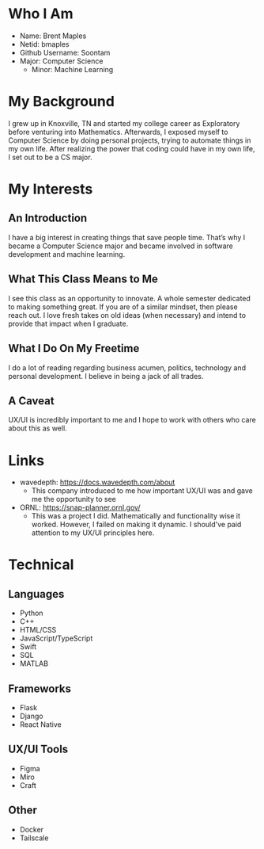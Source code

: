 # Who I Am
- Name: Brent Maples
- Netid: bmaples
- Github Username: Soontam
- Major: Computer Science
  - Minor: Machine Learning 

# My Background
I grew up in Knoxville, TN and started my college career as Exploratory before venturing into Mathematics. Afterwards, I exposed myself to Computer Science by doing personal projects, trying to automate things in my own life. After realizing the power that coding could have in my own life, I set out to be a CS major.

# My Interests

## An Introduction
I have a big interest in creating things that save people time. That’s why I became a Computer Science major and became involved in software development and machine learning. 

## What This Class Means to Me
I see this class as an opportunity to innovate. A whole semester dedicated to making something great. If you are of a similar mindset, then please reach out. I love fresh takes on old ideas (when necessary) and intend to provide that impact when I graduate.

## What I Do On My Freetime
I do a lot of reading regarding business acumen, politics, technology and personal development. I believe in being a jack of all trades. 

## A Caveat
UX/UI is incredibly important to me and I hope to work with others who care about this as well. 

# Links
- wavedepth: https://docs.wavedepth.com/about
   - This company introduced to me how important UX/UI was and gave me the opportunity to see 
- ORNL: https://snap-planner.ornl.gov/
   - This was a project I did. Mathematically and functionality wise it worked. However, I failed on making it dynamic. I should've paid attention to my UX/UI principles here.

# Technical
## Languages
- Python
- C++
- HTML/CSS
- JavaScript/TypeScript
- Swift
- SQL
- MATLAB
## Frameworks
- Flask
- Django
- React Native
## UX/UI Tools
- Figma
- Miro
- Craft
## Other
- Docker
- Tailscale